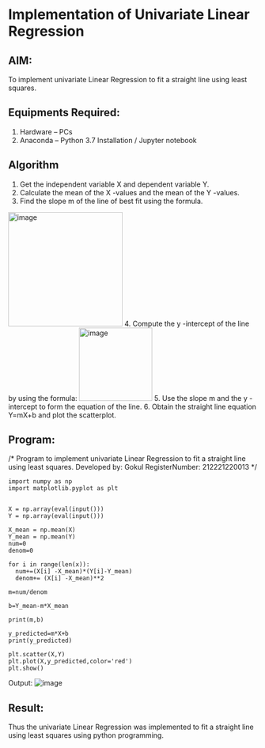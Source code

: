 # Implementation of Univariate Linear Regression
## AIM:
To implement univariate Linear Regression to fit a straight line using least squares.

## Equipments Required:
1. Hardware – PCs
2. Anaconda – Python 3.7 Installation / Jupyter notebook

## Algorithm
1. Get the independent variable X and dependent variable Y.
2. Calculate the mean of the X -values and the mean of the Y -values.
3. Find the slope m of the line of best fit using the formula. 
<img width="231" alt="image" src="https://user-images.githubusercontent.com/93026020/192078527-b3b5ee3e-992f-46c4-865b-3b7ce4ac54ad.png">
4. Compute the y -intercept of the line by using the formula:
<img width="148" alt="image" src="https://user-images.githubusercontent.com/93026020/192078545-79d70b90-7e9d-4b85-9f8b-9d7548a4c5a4.png">
5. Use the slope m and the y -intercept to form the equation of the line.
6. Obtain the straight line equation Y=mX+b and plot the scatterplot.

## Program:
/*
Program to implement univariate Linear Regression to fit a straight line using least squares.
Developed by: Gokul
RegisterNumber:  212221220013
*/
```
import numpy as np
import matplotlib.pyplot as plt


X = np.array(eval(input()))
Y = np.array(eval(input()))

X_mean = np.mean(X)
Y_mean = np.mean(Y)
num=0
denom=0

for i in range(len(x)):
  num+=(X[i] -X_mean)*(Y[i]-Y_mean)
  denom+= (X[i] -X_mean)**2

m=num/denom

b=Y_mean-m*X_mean

print(m,b)

y_predicted=m*X+b
print(y_predicted)

plt.scatter(X,Y)
plt.plot(X,y_predicted,color='red')
plt.show()
```


Output:
![image](https://github.com/babavoss05/Find-the-best-fit-line-using-Least-Squares-Method/assets/103019882/c48ffbda-9dc7-4ac3-b1f3-dfe7181f2f75)



## Result:
Thus the univariate Linear Regression was implemented to fit a straight line using least squares using python programming.
